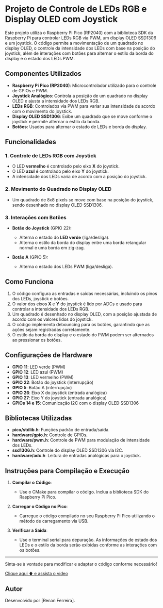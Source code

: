 # Projeto de Controle de LEDs RGB e Display OLED com Joystick

Este projeto utiliza o Raspberry Pi Pico (RP2040) com a biblioteca SDK da Raspberry Pi para controlar LEDs RGB via PWM, um display OLED SSD1306 e um joystick. O código permite a movimentação de um quadrado no display OLED, o controle da intensidade dos LEDs com base na posição do joystick, além de interações com botões para alternar o estilo da borda do display e o estado dos LEDs PWM.

## Componentes Utilizados

- **Raspberry Pi Pico (RP2040)**: Microcontrolador utilizado para o controle de GPIOs e PWM.
- **Joystick Analógico**: Controla a posição de um quadrado no display OLED e ajusta a intensidade dos LEDs RGB.
- **LEDs RGB**: Controlados via PWM para variar sua intensidade de acordo com o movimento do joystick.
- **Display OLED SSD1306**: Exibe um quadrado que se move conforme o joystick e permite alternar o estilo da borda.
- **Botões**: Usados para alternar o estado de LEDs e borda do display.

## Funcionalidades

### 1. Controle de LEDs RGB com Joystick
- O LED **vermelho** é controlado pelo eixo **X** do joystick.
- O LED **azul** é controlado pelo eixo **Y** do joystick.
- A intensidade dos LEDs varia de acordo com a posição do joystick.

### 2. Movimento do Quadrado no Display OLED
- Um quadrado de 8x8 pixels se move com base na posição do joystick, sendo desenhado no display OLED SSD1306.

### 3. Interações com Botões
- **Botão do Joystick** (GPIO 22):
  - Alterna o estado do **LED verde** (liga/desliga).
  - Alterna o estilo da borda do display entre uma borda retangular normal e uma borda em zig-zag.
  
- **Botão A** (GPIO 5):
  - Alterna o estado dos LEDs PWM (liga/desliga).

## Como Funciona

1. O código configura as entradas e saídas necessárias, incluindo os pinos dos LEDs, joystick e botões.
2. O valor dos eixos **X** e **Y** do joystick é lido por ADCs e usado para controlar a intensidade dos LEDs RGB.
3. Um quadrado é desenhado no display OLED, com a posição ajustada de acordo com os valores lidos do joystick.
4. O código implementa debouncing para os botões, garantindo que as ações sejam registradas corretamente.
5. O estilo da borda do display e o estado do PWM podem ser alternados ao pressionar os botões.

## Configurações de Hardware

- **GPIO 11**: LED verde (PWM)
- **GPIO 12**: LED azul (PWM)
- **GPIO 13**: LED vermelho (PWM)
- **GPIO 22**: Botão do joystick (interrupção)
- **GPIO 5**: Botão A (interrupção)
- **GPIO 26**: Eixo X do joystick (entrada analógica)
- **GPIO 27**: Eixo Y do joystick (entrada analógica)
- **GPIOs 14 e 15**: Comunicação I2C com o display OLED SSD1306

## Bibliotecas Utilizadas

- **pico/stdlib.h**: Funções padrão de entrada/saída.
- **hardware/gpio.h**: Controle de GPIOs.
- **hardware/pwm.h**: Controle de PWM para modulação de intensidade dos LEDs.
- **ssd1306.h**: Controle do display OLED SSD1306 via I2C.
- **hardware/adc.h**: Leitura de entradas analógicas para o joystick.

## Instruções para Compilação e Execução

1. **Compilar o Código**:
   - Use o CMake para compilar o código. Inclua a biblioteca SDK do Raspberry Pi Pico.

2. **Carregar o Código no Pico**:
   - Carregue o código compilado no seu Raspberry Pi Pico utilizando o método de carregamento via USB.

3. **Verificar a Saída**:
   - Use o terminal serial para depuração. As informações de estado dos LEDs e o estilo da borda serão exibidas conforme as interações com os botões.

---

Sinta-se à vontade para modificar e adaptar o código conforme necessário!


[Clique aqui ⬆️ e assista o vídeo](https://youtu.be/0COPwlGtTs4)


## Autor
Desenvolvido por [Renan Ferreira].

